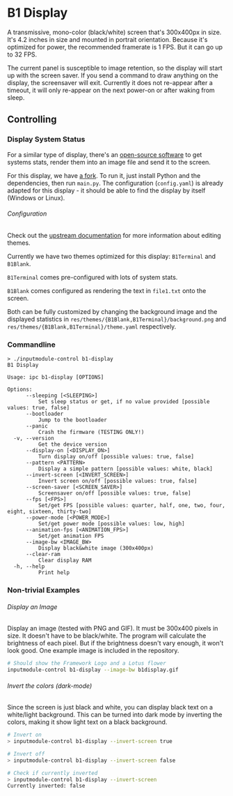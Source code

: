 # B1 Display

A transmissive, mono-color (black/white) screen that's 300x400px in size.
It's 4.2 inches in size and mounted in portrait orientation.
Because it's optimized for power, the recommended framerate is 1 FPS.
But it can go up to 32 FPS.

The current panel is susceptible to image retention, so the display will start
up with the screen saver. If you send a command to draw anything on the display,
the screensaver will exit.
Currently it does not re-appear after a timeout, it will only re-appear on the
next power-on or after waking from sleep.

## Controlling

### Display System Status

For a similar type of display, there's an
[open-source software](https://github.com/mathoudebine/turing-smart-screen-python)
to get systems stats, render them into an image file and send it to the screen.

For this display, we have [a fork](https://github.com/FrameworkComputer/lotus-smart-screen-python).
To run it, just install Python and the dependencies, then run `main.py`.
The configuration (`config.yaml`) is already adapted for this display - 
it should be able to find the display by itself (Windows or Linux).

###### Configuration

Check out the [upstream documentation](https://github.com/mathoudebine/turing-smart-screen-python/wiki/System-monitor-%3A-themes)
for more information about editing themes.

Currently we have two themes optimized for this display: `B1Terminal` and `B1Blank`.

`B1Terminal` comes pre-configured with lots of system stats.

`B1Blank` comes configured as rendering the text in `file1.txt` onto the screen.

Both can be fully customized by changing the background image and the displayed statistics
in `res/themes/{B1Blank,B1Terminal}/background.png` and `res/themes/{B1Blank,B1Terminal}/theme.yaml`
respectively.

### Commandline

```
> ./inputmodule-control b1-display
B1 Display

Usage: ipc b1-display [OPTIONS]

Options:
      --sleeping [<SLEEPING>]
          Set sleep status or get, if no value provided [possible values: true, false]
      --bootloader
          Jump to the bootloader
      --panic
          Crash the firmware (TESTING ONLY!)
  -v, --version
          Get the device version
      --display-on [<DISPLAY_ON>]
          Turn display on/off [possible values: true, false]
      --pattern <PATTERN>
          Display a simple pattern [possible values: white, black]
      --invert-screen [<INVERT_SCREEN>]
          Invert screen on/off [possible values: true, false]
      --screen-saver [<SCREEN_SAVER>]
          Screensaver on/off [possible values: true, false]
      --fps [<FPS>]
          Set/get FPS [possible values: quarter, half, one, two, four, eight, sixteen, thirty-two]
      --power-mode [<POWER_MODE>]
          Set/get power mode [possible values: low, high]
      --animation-fps [<ANIMATION_FPS>]
          Set/get animation FPS
      --image-bw <IMAGE_BW>
          Display black&white image (300x400px)
      --clear-ram
          Clear display RAM
  -h, --help
          Print help
```

### Non-trivial Examples

###### Display an Image

Display an image (tested with PNG and GIF). It must be 300x400 pixels in size.
It doesn't have to be black/white. The program will calculate the brightness of
each pixel. But if the brightness doesn't vary enough, it won't look good. One
example image is included in the repository.

```sh
# Should show the Framework Logo and a Lotus flower
inputmodule-control b1-display --image-bw b1display.gif
```

###### Invert the colors (dark-mode)

Since the screen is just black and white, you can display black text on a
white/light background. This can be turned into dark mode by inverting the
colors, making it show light text on a black background.

```sh
# Invert on
> inputmodule-control b1-display --invert-screen true

# Invert off
> inputmodule-control b1-display --invert-screen false

# Check if currently inverted
> inputmodule-control b1-display --invert-screen
Currently inverted: false
```
